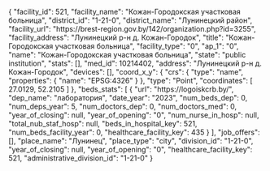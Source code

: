 {
    "facility_id": 521,
    "facility_name": "Кожан-Городокская участковая больница",
    "district_id": "1-21-0",
    "district_name": "Лунинецкий район",
    "facility_url": "https:\/\/brest-region.gov.by\/142\/organization.php?id=3255",
    "facility_address": "Лунинецкий р-н д. Кожан-Городок",
    "title": "Кожан-Городокская участковая больница",
    "facility_type": "0",
    "ap_1": "0",
    "name": "Кожан-Городокская участковая больница",
    "state": "public institution",
    "stats": [],
    "med_id": 10214402,
    "address": "Лунинецкий р-н д. Кожан-Городок",
    "devices": [],
    "coord_x_y": {
        "crs": {
            "type": "name",
            "properties": {
                "name": "EPSG:4326"
            }
        },
        "type": "Point",
        "coordinates": [
            27.0129,
            52.2105
        ]
    },
    "beds_stats": [
        {
            "url": "https:\/\/logoiskcrb.by\/",
            "dep_name": "лаборатория",
            "date_year": "2023",
            "num_beds_dep": 0,
            "num_deps_year": 5,
            "num_doctors_dep": 0,
            "num_doctors_med": 0,
            "year_of_closing": null,
            "year_of_opening": "0",
            "num_nurse_in_hosp": null,
            "total_nub_staf_hosp": null,
            "beds_in_hospital_key": 521,
            "num_beds_facility_year": 0,
            "healthcare_facility_key": 435
        }
    ],
    "job_offers": [],
    "place_name": "Лунинец",
    "place_type": "city",
    "division_id": "1-21-0",
    "year_of_closing": null,
    "year_of_opening": "0",
    "healthcare_facility_key": 521,
    "administrative_division_id": "1-21-0"
}